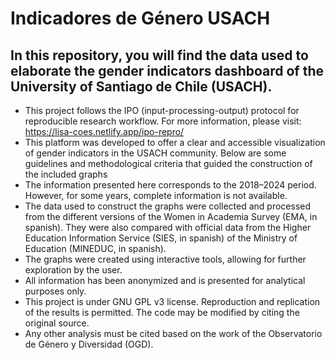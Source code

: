 
# Indicadores de Género USACH

## In this repository, you will find the data used to elaborate the gender indicators dashboard of the University of Santiago de Chile (USACH).
- This project follows the IPO (input-processing-output) protocol for reproducible research workflow. For more information, please visit: https://lisa-coes.netlify.app/ipo-repro/
- This platform was developed to offer a clear and accessible visualization of gender indicators in the USACH community. 
Below are some guidelines and methodological criteria that guided the construction of the included graphs
- The information presented here corresponds to the 2018–2024 period. However, for some years, complete information is not available.
- The data used to construct the graphs were collected and processed from the different versions of the Women in Academia Survey (EMA, in spanish). 
They were also compared with official data from the Higher Education Information Service (SIES, in spanish) of the Ministry of Education (MINEDUC, in spanish).
- The graphs were created using interactive tools, allowing for further exploration by the user. 
- All information has been anonymized and is presented for analytical purposes only.
- This project is under GNU GPL v3 license. Reproduction and replication of the results is permitted. The code may be modified by citing the original source.
- Any other analysis  must be cited based on the work of the Observatorio de Género y Diversidad (OGD).